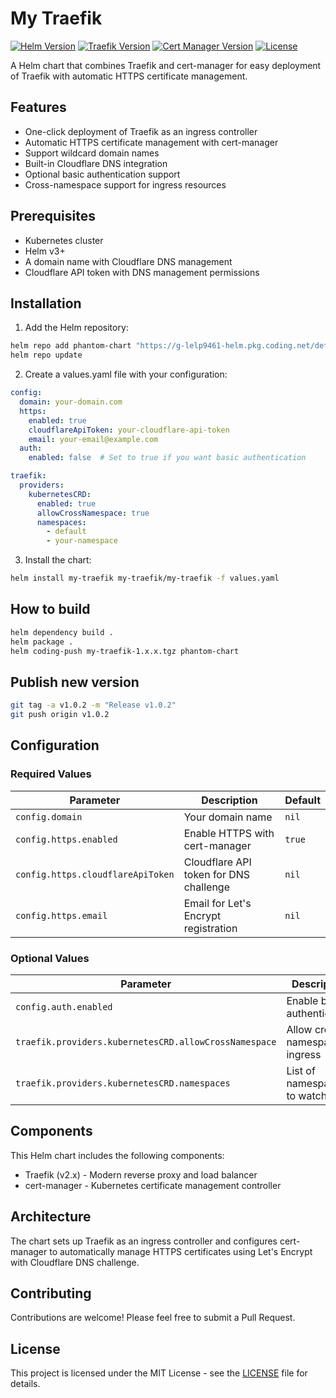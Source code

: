 # My Traefik

[![Helm Version](https://img.shields.io/badge/Helm-v3-blue)](https://helm.sh)
[![Traefik Version](https://img.shields.io/badge/Traefik-v2.10-blue)](https://traefik.io)
[![Cert Manager Version](https://img.shields.io/badge/Cert_Manager-v1.16-blue)](https://cert-manager.io)
[![License](https://img.shields.io/badge/License-MIT-green)](LICENSE)

A Helm chart that combines Traefik and cert-manager for easy deployment of Traefik with automatic HTTPS certificate management.

## Features

- One-click deployment of Traefik as an ingress controller
- Automatic HTTPS certificate management with cert-manager
- Support wildcard domain names
- Built-in Cloudflare DNS integration
- Optional basic authentication support
- Cross-namespace support for ingress resources

## Prerequisites

- Kubernetes cluster
- Helm v3+
- A domain name with Cloudflare DNS management
- Cloudflare API token with DNS management permissions

## Installation

1. Add the Helm repository:
```bash
helm repo add phantom-chart "https://g-lelp9461-helm.pkg.coding.net/default/phantom-chart"
helm repo update
```

2. Create a values.yaml file with your configuration:
```yaml
config:
  domain: your-domain.com
  https:
    enabled: true
    cloudflareApiToken: your-cloudflare-api-token
    email: your-email@example.com
  auth:
    enabled: false  # Set to true if you want basic authentication

traefik:
  providers:
    kubernetesCRD:
      enabled: true
      allowCrossNamespace: true
      namespaces:
        - default
        - your-namespace
```

3. Install the chart:
```bash
helm install my-traefik my-traefik/my-traefik -f values.yaml
```

## How to build
```bash
helm dependency build .
helm package .
helm coding-push my-traefik-1.x.x.tgz phantom-chart
```

## Publish new version
```bash
git tag -a v1.0.2 -m "Release v1.0.2"
git push origin v1.0.2
```

## Configuration

### Required Values

| Parameter | Description | Default |
|-----------|-------------|---------|
| `config.domain` | Your domain name | `nil` |
| `config.https.enabled` | Enable HTTPS with cert-manager | `true` |
| `config.https.cloudflareApiToken` | Cloudflare API token for DNS challenge | `nil` |
| `config.https.email` | Email for Let's Encrypt registration | `nil` |

### Optional Values

| Parameter | Description | Default |
|-----------|-------------|---------|
| `config.auth.enabled` | Enable basic authentication | `false` |
| `traefik.providers.kubernetesCRD.allowCrossNamespace` | Allow cross-namespace ingress | `true` |
| `traefik.providers.kubernetesCRD.namespaces` | List of namespaces to watch | `["default"]` |

## Components

This Helm chart includes the following components:
- Traefik (v2.x) - Modern reverse proxy and load balancer
- cert-manager - Kubernetes certificate management controller

## Architecture

The chart sets up Traefik as an ingress controller and configures cert-manager to automatically manage HTTPS certificates using Let's Encrypt with Cloudflare DNS challenge.

## Contributing

Contributions are welcome! Please feel free to submit a Pull Request.

## License

This project is licensed under the MIT License - see the [LICENSE](LICENSE) file for details.

